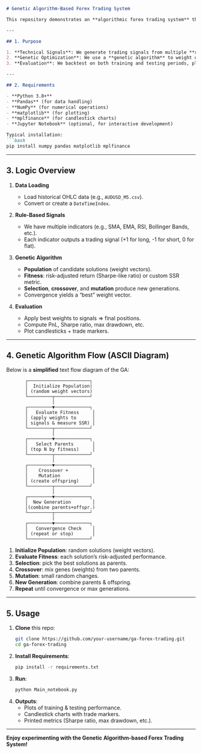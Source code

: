 ```markdown
# Genetic Algorithm-Based Forex Trading System

This repository demonstrates an **algorithmic forex trading system** that combines rule-based technical signals with a **genetic algorithm (GA)** optimizer. The GA selects the optimal combination of trading rules to maximize performance metrics (e.g., risk-adjusted returns).

---

## 1. Purpose

1. **Technical Signals**: We generate trading signals from multiple **rule-based indicators** (moving averages, RSI, etc.).  
2. **Genetic Optimization**: We use a **genetic algorithm** to weight or combine these signals to find an optimal trading strategy on historical data.  
3. **Evaluation**: We backtest on both training and testing periods, plotting performance metrics, trade executions, and candlestick charts with entry/exit markers.

---

## 2. Requirements

- **Python 3.8+**  
- **Pandas** (for data handling)  
- **NumPy** (for numerical operations)  
- **matplotlib** (for plotting)  
- **mplfinance** (for candlestick charts)  
- **Jupyter Notebook** (optional, for interactive development)  

Typical installation:
```bash
pip install numpy pandas matplotlib mplfinance
```

---

## 3. Logic Overview

1. **Data Loading**  
   - Load historical OHLC data (e.g., `AUDUSD_M5.csv`).  
   - Convert or create a `DateTimeIndex`.

2. **Rule-Based Signals**  
   - We have multiple indicators (e.g., SMA, EMA, RSI, Bollinger Bands, etc.).  
   - Each indicator outputs a trading signal (+1 for long, -1 for short, 0 for flat).

3. **Genetic Algorithm**  
   - **Population** of candidate solutions (weight vectors).  
   - **Fitness**: risk-adjusted return (Sharpe-like ratio) or custom SSR metric.  
   - **Selection**, **crossover**, and **mutation** produce new generations.  
   - Convergence yields a “best” weight vector.

4. **Evaluation**  
   - Apply best weights to signals => final positions.  
   - Compute PnL, Sharpe ratio, max drawdown, etc.  
   - Plot candlesticks + trade markers.

---

## 4. Genetic Algorithm Flow (ASCII Diagram)

Below is a **simplified** text flow diagram of the GA:

```
       ┌───────────────────────┐
       │  Initialize Population│
       │ (random weight vectors) 
       └─────────┬─────────────┘
                 │
       ┌─────────▼─────────────┐
       │   Evaluate Fitness     │
       │ (apply weights to      │
       │ signals & measure SSR) │
       └─────────┬─────────────┘
                 │
       ┌─────────▼─────────────┐
       │   Select Parents       │
       │ (top N by fitness)     │
       └─────────┬─────────────┘
                 │
       ┌─────────▼─────────────┐
       │    Crossover +         │
       │    Mutation            │
       │ (create offspring)     │
       └─────────┬─────────────┘
                 │
       ┌─────────▼─────────────┐
       │  New Generation        │
       │(combine parents+offspr.)  
       └─────────┬─────────────┘
                 │
       ┌─────────▼─────────────┐
       │   Convergence Check    │
       │ (repeat or stop)       │
       └───────────────────────┘
```

1. **Initialize Population**: random solutions (weight vectors).  
2. **Evaluate Fitness**: each solution’s risk-adjusted performance.  
3. **Selection**: pick the best solutions as parents.  
4. **Crossover**: mix genes (weights) from two parents.  
5. **Mutation**: small random changes.  
6. **New Generation**: combine parents & offspring.  
7. **Repeat** until convergence or max generations.

---

## 5. Usage

1. **Clone** this repo:
   ```bash
   git clone https://github.com/your-username/ga-forex-trading.git
   cd ga-forex-trading
   ```
2. **Install Requirements**:  
   ```bash
   pip install -r requirements.txt
   ```
3. **Run**:
   ```bash
   python Main_notebook.py
   ```
4. **Outputs**:
   - Plots of training & testing performance.  
   - Candlestick charts with trade markers.  
   - Printed metrics (Sharpe ratio, max drawdown, etc.).

---

**Enjoy experimenting with the Genetic Algorithm-based Forex Trading System!**